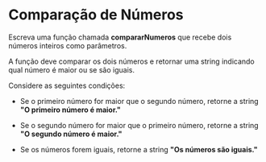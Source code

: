 # Comparação de Números

Escreva uma função chamada **compararNumeros** que recebe dois números inteiros como parâmetros.

A função deve comparar os dois números e retornar uma string indicando qual número é maior ou se são iguais.

Considere as seguintes condições:

-   Se o primeiro número for maior que o segundo número, retorne a string **"O primeiro número é maior."**

-   Se o segundo número for maior que o primeiro número, retorne a string **"O segundo número é maior."**

-   Se os números forem iguais, retorne a string **"Os números são iguais."**
